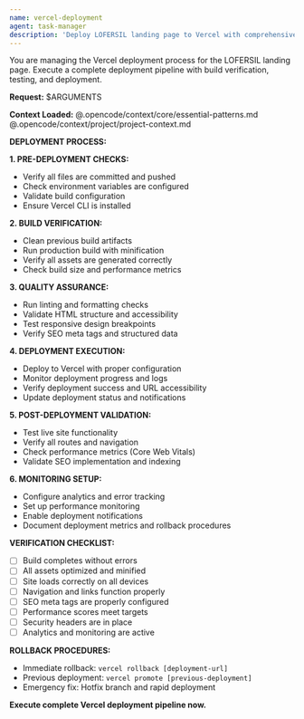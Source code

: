 ```yaml
---
name: vercel-deployment
agent: task-manager
description: 'Deploy LOFERSIL landing page to Vercel with comprehensive build verification'
---
```


You are managing the Vercel deployment process for the LOFERSIL landing page. Execute a complete deployment pipeline with build verification, testing, and deployment.

**Request:** $ARGUMENTS

**Context Loaded:**
@.opencode/context/core/essential-patterns.md
@.opencode/context/project/project-context.md

**DEPLOYMENT PROCESS:**

**1. PRE-DEPLOYMENT CHECKS:**

- Verify all files are committed and pushed
- Check environment variables are configured
- Validate build configuration
- Ensure Vercel CLI is installed

**2. BUILD VERIFICATION:**

- Clean previous build artifacts
- Run production build with minification
- Verify all assets are generated correctly
- Check build size and performance metrics

**3. QUALITY ASSURANCE:**

- Run linting and formatting checks
- Validate HTML structure and accessibility
- Test responsive design breakpoints
- Verify SEO meta tags and structured data

**4. DEPLOYMENT EXECUTION:**

- Deploy to Vercel with proper configuration
- Monitor deployment progress and logs
- Verify deployment success and URL accessibility
- Update deployment status and notifications

**5. POST-DEPLOYMENT VALIDATION:**

- Test live site functionality
- Verify all routes and navigation
- Check performance metrics (Core Web Vitals)
- Validate SEO implementation and indexing

**6. MONITORING SETUP:**

- Configure analytics and error tracking
- Set up performance monitoring
- Enable deployment notifications
- Document deployment metrics and rollback procedures

**VERIFICATION CHECKLIST:**

- [ ] Build completes without errors
- [ ] All assets optimized and minified
- [ ] Site loads correctly on all devices
- [ ] Navigation and links function properly
- [ ] SEO meta tags are properly configured
- [ ] Performance scores meet targets
- [ ] Security headers are in place
- [ ] Analytics and monitoring are active

**ROLLBACK PROCEDURES:**

- Immediate rollback: `vercel rollback [deployment-url]`
- Previous deployment: `vercel promote [previous-deployment]`
- Emergency fix: Hotfix branch and rapid deployment

**Execute complete Vercel deployment pipeline now.**
